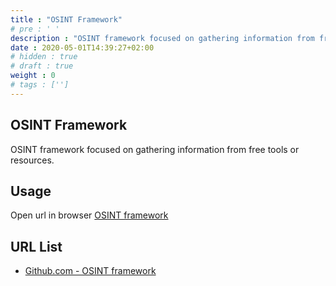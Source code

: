 ```yaml
---
title : "OSINT Framework"
# pre : ' '
description : "OSINT framework focused on gathering information from free tools or resources."
date : 2020-05-01T14:39:27+02:00
# hidden : true
# draft : true
weight : 0
# tags : ['']
---
```


## OSINT Framework

OSINT framework focused on gathering information from free tools or resources.

## Usage

Open url in browser [OSINT framework](https://osintframework.com/)

## URL List

- [Github.com - OSINT framework](https://github.com/lockfale/osint-framework)
